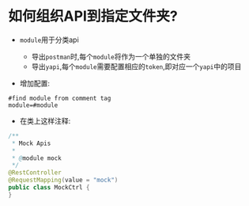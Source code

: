 
# 如何组织API到指定文件夹?

   * `module`用于分类api
        * 导出`postman`时,每个`module`将作为一个单独的文件夹
        * 导出`yapi`,每个`module`需要配置相应的`token`,即对应一个`yapi`中的项目

   * 增加配置:

   ```properties
   #find module from comment tag 
   module=#module
   ```
   
   * 在类上这样注释:

   ```java
   /**
    * Mock Apis
    *
    * @module mock
    */
   @RestController
   @RequestMapping(value = "mock")
   public class MockCtrl {
   }
   ```